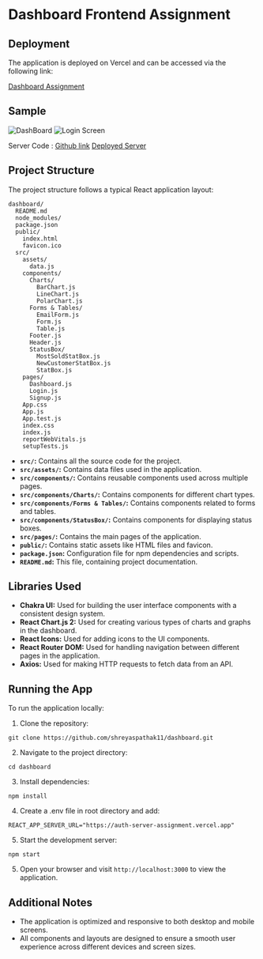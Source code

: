 # Dashboard Frontend Assignment
 
 ## Deployment

The application is deployed on Vercel and can be accessed via the following link:

[Dashboard Assignment](https://dashboard-assignment-three.vercel.app/)

 ## Sample 
![DashBoard](https://i.ibb.co/Ct0G56T/sample1.png)                                   ![Login Screen](https://i.ibb.co/TLmGsxb/sample2.png)

Server Code : [Github link](https://github.com/shreyaspathak11/Auth-server-assignment/) [Deployed Server](https://auth-server-assignment.vercel.app)
## Project Structure

The project structure follows a typical React application layout:

```
dashboard/
  README.md
  node_modules/
  package.json
  public/
    index.html
    favicon.ico
  src/
    assets/
      data.js
    components/
      Charts/
        BarChart.js
        LineChart.js
        PolarChart.js
      Forms & Tables/
        EmailForm.js
        Form.js
        Table.js
      Footer.js
      Header.js
      StatusBox/
        MostSoldStatBox.js
        NewCustomerStatBox.js
        StatBox.js
    pages/
      Dashboard.js
      Login.js
      Signup.js
    App.css
    App.js
    App.test.js
    index.css
    index.js
    reportWebVitals.js
    setupTests.js
```

- **`src/`:** Contains all the source code for the project.
- **`src/assets/`:** Contains data files used in the application.
- **`src/components/`:** Contains reusable components used across multiple pages.
- **`src/components/Charts/`:** Contains components for different chart types.
- **`src/components/Forms & Tables/`:** Contains components related to forms and tables.
- **`src/components/StatusBox/`:** Contains components for displaying status boxes.
- **`src/pages/`:** Contains the main pages of the application.
- **`public/`:** Contains static assets like HTML files and favicon.
- **`package.json`:** Configuration file for npm dependencies and scripts.
- **`README.md`:** This file, containing project documentation.

## Libraries Used

- **Chakra UI:** Used for building the user interface components with a consistent design system.
- **React Chart.js 2:** Used for creating various types of charts and graphs in the dashboard.
- **React Icons:** Used for adding icons to the UI components.
- **React Router DOM:** Used for handling navigation between different pages in the application.
- **Axios:** Used for making HTTP requests to fetch data from an API.

## Running the App

To run the application locally:

1. Clone the repository:

```
git clone https://github.com/shreyaspathak11/dashboard.git
```

2. Navigate to the project directory:

```
cd dashboard
```

3. Install dependencies:

```
npm install
```
4. Create a .env file in root directory and add:

```
REACT_APP_SERVER_URL="https://auth-server-assignment.vercel.app"
```

5. Start the development server:

```
npm start
```

5. Open your browser and visit `http://localhost:3000` to view the application.


## Additional Notes

- The application is optimized and responsive to both desktop and mobile screens.
- All components and layouts are designed to ensure a smooth user experience across different devices and screen sizes.

